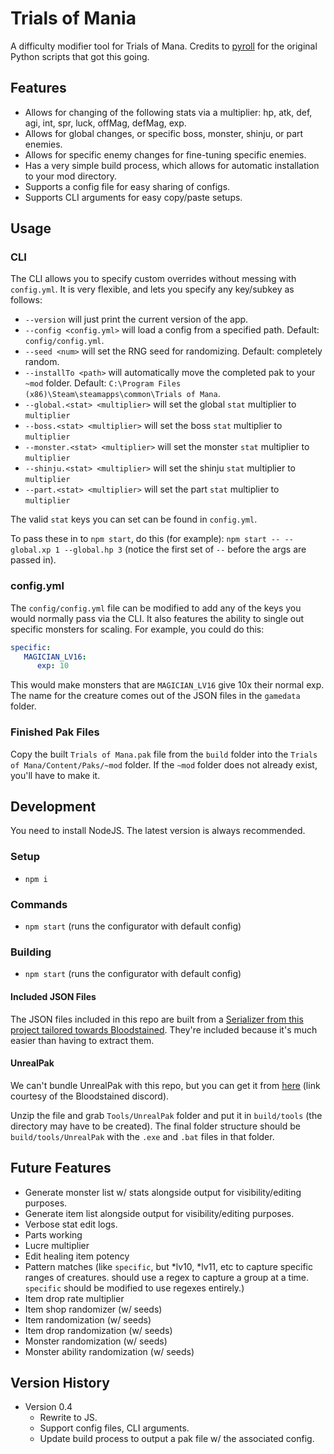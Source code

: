 # Trials of Mania

A difficulty modifier tool for Trials of Mana. Credits to [pyroll](https://github.com/pyroll/Trials-of-Mania---Difficulty-Mod) for the original Python scripts that got this going.

## Features

* Allows for changing of the following stats via a multiplier: hp, atk, def, agi, int, spr, luck, offMag, defMag, exp.
* Allows for global changes, or specific boss, monster, shinju, or part enemies.
* Allows for specific enemy changes for fine-tuning specific enemies.
* Has a very simple build process, which allows for automatic installation to your mod directory.
* Supports a config file for easy sharing of configs.
* Supports CLI arguments for easy copy/paste setups.

## Usage

### CLI

The CLI allows you to specify custom overrides without messing with `config.yml`. It is very flexible, and lets you specify any key/subkey as follows:

* `--version` will just print the current version of the app.
* `--config <config.yml>` will load a config from a specified path. Default: `config/config.yml`.
* `--seed <num>` will set the RNG seed for randomizing. Default: completely random.
* `--installTo <path>` will automatically move the completed pak to your `~mod` folder. Default: `C:\Program Files (x86)\Steam\steamapps\common\Trials of Mana`.
* `--global.<stat> <multiplier>` will set the global `stat` multiplier to `multiplier` 
* `--boss.<stat> <multiplier>` will set the boss `stat` multiplier to `multiplier` 
* `--monster.<stat> <multiplier>` will set the monster `stat` multiplier to `multiplier` 
* `--shinju.<stat> <multiplier>` will set the shinju `stat` multiplier to `multiplier` 
* `--part.<stat> <multiplier>` will set the part `stat` multiplier to `multiplier` 

The valid `stat` keys you can set can be found in `config.yml`.

To pass these in to `npm start`, do this (for example): `npm start -- --global.xp 1 --global.hp 3` (notice the first set of `--` before the args are passed in).

### config.yml

The `config/config.yml` file can be modified to add any of the keys you would normally pass via the CLI. It also features the ability to single out specific monsters for scaling. For example, you could do this:

```yml
specific:
   MAGICIAN_LV16:
      exp: 10
```

This would make monsters that are `MAGICIAN_LV16` give 10x their normal exp. The name for the creature comes out of the JSON files in the `gamedata` folder.

### Finished Pak Files

Copy the built `Trials of Mana.pak` file from the `build` folder into the `Trials of Mana/Content/Paks/~mod` folder. If the `~mod` folder does not already exist, you'll have to make it.

## Development

You need to install NodeJS. The latest version is always recommended.

### Setup

* `npm i`

### Commands

* `npm start` (runs the configurator with default config)

### Building

* `npm start` (runs the configurator with default config)

#### Included JSON Files

The JSON files included in this repo are built from a [Serializer from this project tailored towards Bloodstained](https://github.com/ithinkandicode/bloodstained-tools/tree/master/Serializer). They're included because it's much easier than having to extract them.

#### UnrealPak

We can't bundle UnrealPak with this repo, but you can get it from [here](https://mega.nz/file/BY0gUIqI#rYaUGom59yFDLNGtwai1W_QSeLZDIEd3qFbeApJ5f3Q) (link courtesy of the Bloodstained discord). 

Unzip the file and grab `Tools/UnrealPak` folder and put it in `build/tools` (the directory may have to be created). The final folder structure should be `build/tools/UnrealPak` with the `.exe` and `.bat` files in that folder.

## Future Features

* Generate monster list w/ stats alongside output for visibility/editing purposes.
* Generate item list alongside output for visibility/editing purposes.
* Verbose stat edit logs.
* Parts working
* Lucre multiplier
* Edit healing item potency
* Pattern matches (like `specific`, but *lv10, *lv11, etc to capture specific ranges of creatures. should use a regex to capture a group at a time. `specific` should be modified to use regexes entirely.)
* Item drop rate multiplier
* Item shop randomizer (w/ seeds)
* Item randomization (w/ seeds)
* Item drop randomization (w/ seeds)
* Monster randomization (w/ seeds)
* Monster ability randomization (w/ seeds)

## Version History

- Version 0.4
   - Rewrite to JS.
   - Support config files, CLI arguments.
   - Update build process to output a pak file w/ the associated config.